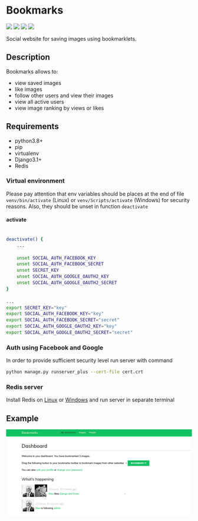 # Bookmarks

![](https://img.shields.io/badge/python-v3.8-blue) ![](https://img.shields.io/badge/django-3.1.1-blue) ![](https://img.shields.io/badge/platform-windows%20%7C%20linux-lightgrey) ![](https://img.shields.io/badge/license-MIT-green)

Social website for saving images using bookmarklets.

## Description

Bookmarks allows to:

- view saved images
- like images
- follow other users and view their images
- view all active users
- view image ranking by views or likes

## Requirements

- python3.8+
- pip
- virtualenv
- Django3.1+
- Redis

### Virtual environment

Please pay attention that env variables should be places at the end of file `venv/bin/activate` (Linux) or `venv/Scripts/activate` (Windows) for security reasons. Also, they should be unset in function `deactivate`

#### activate
```bash

deactivate() {
    ...

    unset SOCIAL_AUTH_FACEBOOK_KEY
    unset SOCIAL_AUTH_FACEBOOK_SECRET
    unset SECRET_KEY
    unset SOCIAL_AUTH_GOOGLE_OAUTH2_KEY
    unset SOCIAL_AUTH_GOOGLE_OAUTH2_SECRET
}

...
export SECRET_KEY="key"
export SOCIAL_AUTH_FACEBOOK_KEY="key"
export SOCIAL_AUTH_FACEBOOK_SECRET="secret"
export SOCIAL_AUTH_GOOGLE_OAUTH2_KEY="key"
export SOCIAL_AUTH_GOOGLE_OAUTH2_SECRET="secret"
```

### Auth using Facebook and Google

In order to provide sufficient security level run server with command

```bash
python manage.py runserver_plus --cert-file cert.crt
```


### Redis server

Install Redis on [Linux](https://redis.io/download) or [Windows](https://redislabs.com/blog/redis-on-windows-10/) and run server in separate terminal


## Example

![](bookmarks/bookmarks_example.png)
